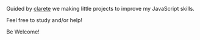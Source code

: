Guided by [clarete](http://github.com/clarete) we making little projects to improve my JavaScript skills.

Feel free to study and/or help!

Be Welcome!
